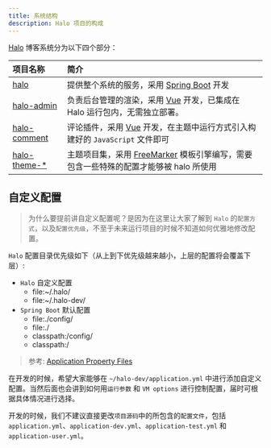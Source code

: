 ```yaml
---
title: 系统结构
description: Halo 项目的构成
---
```


[Halo](https://github.com/halo-dev/halo) 博客系统分为以下四个部分：

| 项目名称                                                 | 简介                                                                                                                   |
| :------------------------------------------------------- | :--------------------------------------------------------------------------------------------------------------------- |
| [halo](https://github.com/halo-dev/halo)                 | 提供整个系统的服务，采用 [Spring Boot](https://spring.io/) 开发                                                        |
| [halo-admin](https://github.com/halo-dev/halo-admin)     | 负责后台管理的渲染，采用 [Vue](https://vuejs.org/) 开发，已集成在 Halo 运行包内，无需独立部署。                                      |
| [halo-comment](https://github.com/halo-dev/halo-comment) | 评论插件，采用 [Vue](https://vuejs.org/) 开发，在主题中运行方式引入构建好的 `JavaScript` 文件即可                      |
| [halo-theme-\*](https://github.com/halo-dev)             | 主题项目集，采用 [FreeMarker](https://freemarker.apache.org/) 模板引擎编写，需要包含一些特殊的配置才能够被 halo 所使用 |

## 自定义配置

> 为什么要提前讲自定义配置呢？是因为在这里让大家了解到 `Halo` 的`配置方式`，以及`配置优先级`，不至于未来运行项目的时候不知道如何优雅地修改配置。

`Halo` 配置目录优先级如下（从上到下优先级越来越小，上层的配置将会覆盖下层）:

- `Halo` 自定义配置
  - file:~/.halo/
  - file:~/.halo-dev/
- `Spring Boot` 默认配置
  - file:./config/
  - file:./
  - classpath:/config/
  - classpath:/

> 参考: [Application Property Files](https://docs.spring.io/spring-boot/docs/current/reference/html/boot-features-external-config.html#boot-features-external-config-application-property-files)

在开发的时候，希望大家能够在 `~/halo-dev/application.yml` 中进行添加自定义配置。当然后面也会讲到如何用`运行参数` 和 `VM options` 进行控制配置，届时可根据具体情况进行选择。


<article class="message is-warning">
  <div class="message-body">

开发的时候，我们不建议直接更改`项目源码`中的所包含的`配置文件`，包括 `application.yml`、`application-dev.yml`、`application-test.yml` 和 `application-user.yml`。

  </div>
</article>